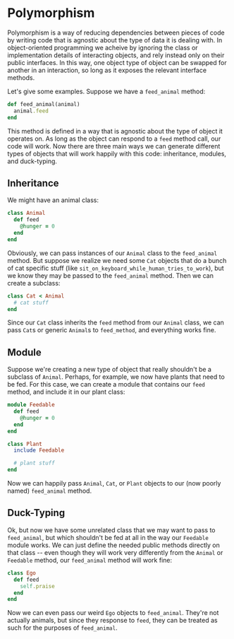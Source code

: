 # Polymorphism

Polymorphism is a way of reducing dependencies between pieces of code by writing code that is agnostic about the type of data it is dealing with. In object-oriented programming we acheive by ignoring the class or implementation details of interacting objects, and rely instead only on their public interfaces. In this way, one object type of object can be swapped for another in an interaction, so long as it exposes the relevant interface methods.

Let's give some examples. Suppose we have a `feed_animal` method:

```ruby
def feed_animal(animal)
  animal.feed
end
```

This method is defined in a way that is agnostic about the type of object it operates on. As long as the object can respond to a `feed` method call, our code will work. Now there are three main ways we can generate different types of objects that will work happily with this code: inheritance, modules, and duck-typing.

## Inheritance

We might have an animal class:

```ruby
class Animal
  def feed
    @hunger = 0
  end
end
```

Obviously, we can pass instances of our `Animal` class to the `feed_animal` method. But suppose we realize we need some `Cat` objects that do a bunch of cat specific stuff (like `sit_on_keyboard_while_human_tries_to_work`), but we know they may be passed to the `feed_animal` method. Then we can create a subclass:

```ruby
class Cat < Animal
  # cat stuff
end
```

Since our `Cat` class inherits the `feed` method from our `Animal` class, we can pass `Cat`s or generic `Animal`s to `feed_method`, and everything works fine.

## Module

Suppose we're creating a new type of object that really shouldn't be a subclass of `Animal`. Perhaps, for example, we now have plants that need to be fed. For this case, we can create a module that contains our `feed` method, and include it in our plant class:

```ruby
module Feedable
  def feed
    @hunger = 0
  end
end

class Plant
  include Feedable

  # plant stuff
end
```

Now we can happily pass `Animal`, `Cat`, or `Plant` objects to our (now poorly named) `feed_animal` method.

## Duck-Typing

Ok, but now we have some unrelated class that we may want to pass to `feed_animal`, but which shouldn't be fed at all in the way our `Feedable` module works. We can just define the needed public methods directly on that class -- even though they will work very differently from the `Animal` or `Feedable` method, our `feed_animal` method will work fine:

```ruby
class Ego
  def feed
    self.praise
  end
end
```

Now we can even pass our weird `Ego` objects to `feed_animal`. They're not actually animals, but since they response to `feed`, they can be treated as such for the purposes of `feed_animal`.
